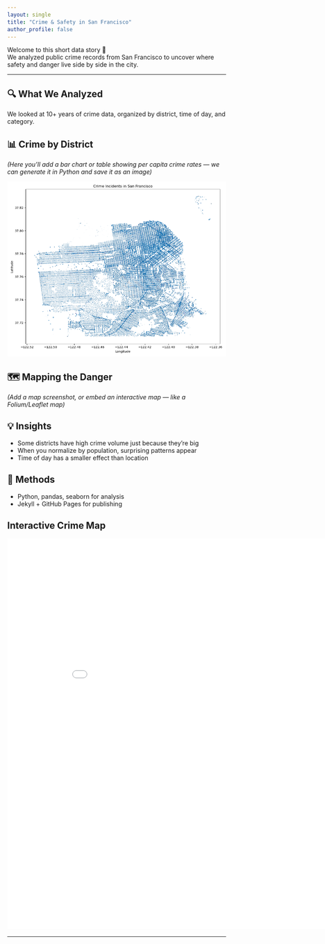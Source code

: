 ```yaml
---
layout: single
title: "Crime & Safety in San Francisco"
author_profile: false
---
```


Welcome to this short data story 👋  
We analyzed public crime records from San Francisco to uncover where safety and danger live side by side in the city.

---

## 🔍 What We Analyzed

We looked at 10+ years of crime data, organized by district, time of day, and category.

## 📊 Crime by District

*(Here you’ll add a bar chart or table showing per capita crime rates — we can generate it in Python and save it as an image)*

![Crime Rates by District](images\crime_incidents_scatter.png)

## 🗺️ Mapping the Danger

*(Add a map screenshot, or embed an interactive map — like a Folium/Leaflet map)*

## 💡 Insights

- Some districts have high crime volume just because they’re big
- When you normalize by population, surprising patterns appear
- Time of day has a smaller effect than location

## 🧪 Methods

- Python, pandas, seaborn for analysis
- Jekyll + GitHub Pages for publishing

## Interactive Crime Map

<iframe 
  src="/images/interactive_map_filtered.html" 
  width="900" 
  height="900" 
  style="border: none; margin: 0; padding: 0; overflow: hidden;">
</iframe>

---

